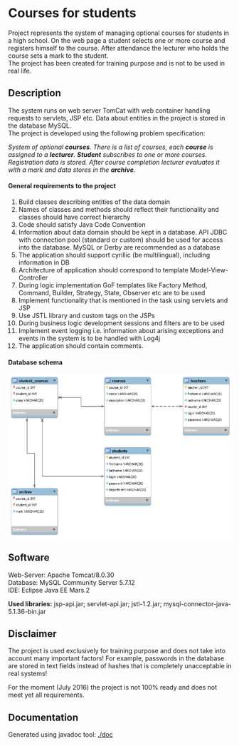 Courses for students
====================
  
Project represents the system of managing optional courses for students in a high school. On the web page a student selects one or more course and registers himself to the course. After attendance the lecturer who holds the course sets a mark to the student.  
The project has been created for training purpose and is not to be used in real life.  
  
Description
-----------
The system runs on web server TomCat with web container handling requests to servlets, JSP etc. Data about entities in the project is stored in the database MySQL.  
The project is developed using the following problem specification:  
  
_System of optional **courses**. There is a list of courses, each **course** is assigned to a **lecturer**. **Student** subscribes to one or more courses. Registration data is stored. After course completion lecturer evaluates it with a mark and data stores in the **archive**._

#### General requirements to the project
1. Build classes describing entities of the data domain  
2. Names of classes and methods should reflect their functionality and classes should have correct hierarchy  
3. Code should satisfy Java Code Convention  
4. Information about data domain should be kept in a database. API JDBC with connection pool (standard or custom) should be used for access into the database. MySQL or Derby are recommended as a database  
5. The application should support cyrillic (be multilingual), including information in DB  
6. Architecture of application should correspond to template Model-View-Controller  
7. During logic implementation GoF templates like Factory Method, Command, Builder, Strategy, State, Observer etc are to be used  
8. Implement functionality that is mentioned in the task using servlets and JSP  
9. Use JSTL library and custom tags on the JSPs  
10. During business logic development sessions and filters are to be used  
11. Implement event logging i.e. information about arising exceptions and events in the system is to be handled with Log4j  
12. The application should contain comments.  
  
#### Database schema
![Schema](./sql/Courses_DB_schema.png "Database schema")

Software
------------
Web-Server: Apache Tomcat/8.0.30  
Database: MySQL Community Server 5.7.12  
IDE: Eclipse Java EE Mars.2
  
**Used libraries:** jsp-api.jar; servlet-api.jar; jstl-1.2.jar; mysql-connector-java-5.1.36-bin.jar
  
Disclaimer
----------
The project is used exclusively for training purpose and does not take into account many important factors! For example, passwords in the database are stored in text fields instead of hashes that is completely unacceptable in real systems!  
  
For the moment (July 2016) the project is not 100% ready and does not  meet yet all requirements. 

Documentation
-------------
Generated using javadoc tool: [./doc](./doc)
